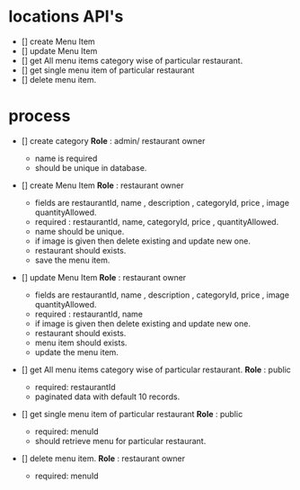 # locations API's

- [] create Menu Item
- [] update Menu Item
- [] get All menu items category wise of particular restaurant.
- [] get single menu item of particular restaurant
- [] delete menu item.

# process

- [] create category
    **Role** : admin/ restaurant owner
    - name is required
    - should be unique in database.

- [] create Menu Item
    **Role** : restaurant owner
    - fields are restaurantId, name , description , categoryId,
    price , image quantityAllowed.
    - required : restaurantId, name, categoryId,
    price , quantityAllowed.
    - name should be unique.
    - if image is given then delete existing and update new one.
    - restaurant should exists.
    -  save the menu item.

- [] update Menu Item
    **Role** : restaurant owner
    - fields are restaurantId, name , description , categoryId,
    price , image quantityAllowed.
    - required : restaurantId, name
    - if image is given then delete existing and update new one.
    - restaurant should exists.
    - menu item should exists.
    - update the menu item.
    
- [] get All menu items category wise of particular restaurant.
    **Role** : public
    - required: restaurantId
    - paginated data with default 10 records.

- [] get single menu item of particular restaurant
    **Role** : public
    - required: menuId
    - should retrieve menu for particular restaurant.

- [] delete menu item.
    **Role** : restaurant owner
    - required: menuId
